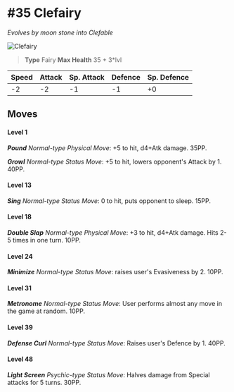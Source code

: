 # #35 Clefairy
*Evolves by moon stone into Clefable*

![Clefairy](https://img.pokemondb.net/sprites/home/normal/1x/clefairy.png)

> **Type** Fairy
> **Max Health** 35 + 3\*lvl

| Speed | Attack | Sp. Attack | Defence | Sp. Defence |
| ----- | ------ | ---------- | ------- | ----------- |
| -2 | -2 | -1 | -1 | +0 |

## Moves
#### Level 1

***Pound** Normal-type Physical Move*: +5 to hit, d4+Atk damage.  35PP.

***Growl** Normal-type Status Move*: +5 to hit, lowers opponent's Attack by 1. 40PP.
#### Level 13

***Sing** Normal-type Status Move*: 0 to hit, puts opponent to sleep. 15PP.
#### Level 18

***Double Slap** Normal-type Physical Move*: +3 to hit, d4+Atk damage. Hits 2-5 times in one turn. 10PP.
#### Level 24

***Minimize** Normal-type Status Move*: raises user's Evasiveness by 2. 10PP.
#### Level 31

***Metronome** Normal-type Status Move*: User performs almost any move in the game at random. 10PP.
#### Level 39

***Defense Curl** Normal-type Status Move*: Raises user's Defence by 1. 40PP.
#### Level 48

***Light Screen** Psychic-type Status Move*: Halves damage from Special attacks for 5 turns. 30PP.


